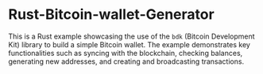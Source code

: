 # Rust-Bitcoin-wallet-Generator
This is a Rust example showcasing the use of the `bdk` (Bitcoin Development Kit) library to build a simple Bitcoin wallet. The example demonstrates key functionalities such as syncing with the blockchain, checking balances, generating new addresses, and creating and broadcasting transactions.

